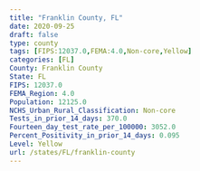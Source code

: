 ```yaml
---
title: "Franklin County, FL"
date: 2020-09-25
draft: false
type: county
tags: [FIPS:12037.0,FEMA:4.0,Non-core,Yellow]
categories: [FL]
County: Franklin County
State: FL
FIPS: 12037.0
FEMA_Region: 4.0
Population: 12125.0
NCHS_Urban_Rural_Classification: Non-core
Tests_in_prior_14_days: 370.0
Fourteen_day_test_rate_per_100000: 3052.0
Percent_Positivity_in_prior_14_days: 0.095
Level: Yellow
url: /states/FL/franklin-county
---
```



